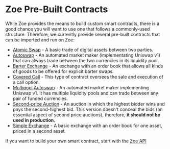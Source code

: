 # Zoe Pre-Built Contracts

<Zoe-Version/>

While Zoe provides the means to build custom smart contracts, there is a good chance you will
want to use one that follows a commonly-used structure. Therefore, we currently provide several
pre-built contracts that can be imported and run on Zoe:

- [Atomic Swap](./atomic-swap) - A basic trade of digital assets between two parties.
- [Autoswap](./autoswap) - An automated market maker (implementating Uniswap v1) that
  can always trade between the two currencies in its liquidity pool.
- [Barter Exchange](./barter-exchange) - An exchange with an order book that allows all kinds of goods to be offered for explicit barter swaps.
- [Covered Call](./covered-call) - This type of contract oversees the sale and execution of a
  call option.
- [Multipool Autoswap](./multipoolAutoswap) - An automated market maker implementing
  Uniswap v1. It has multiple liquidity pools and can trade between any pair of funded
  currencies.
- [Second-price Auction](./second-price-auction) - An auction in which the highest bidder wins
  and pays the second-highest bid. This version doesn't conceal the bids (an essential aspect
  of second price auctions), therefore, <b>it should not be used in production.</b>
- [Simple Exchange](./simple-exchange) - A basic exchange with an order book for one asset,
  priced in a second asset.

If you want to build your own smart contract, start with the [Zoe API](../../api/README.md)
